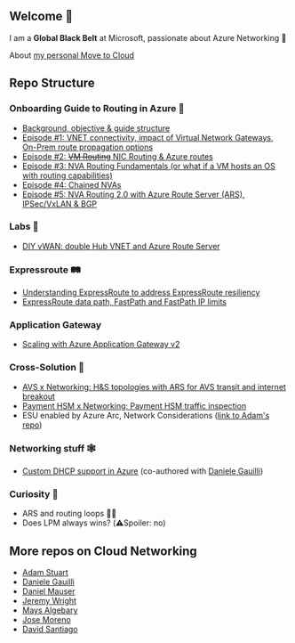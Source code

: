 ## Welcome 👋

<!--
**cynthiatreger/cynthiatreger** is a ✨ _special_ ✨ repository because its `README.md` (this file) appears on your GitHub profile.

Here are some ideas to get you started:

- 🔭 I’m currently working on ...
- 🌱 I’m currently learning ...
- 👯 I’m looking to collaborate on ...
- 🤔 I’m looking for help with ...
- 💬 Ask me about ...
- 📫 How to reach me: ...
- 😄 Pronouns: ...
- ⚡ Fun fact: ...
-->

I am a **Global Black Belt** at Microsoft, passionate about Azure Networking :star_struck:

About [my personal Move to Cloud](https://www.linkedin.com/pulse/think-azure-just-another-customer-branch-from-service-cynthia-treger/)

## Repo Structure
### Onboarding Guide to Routing in Azure :open_book:
- [Background, objective & guide structure](https://github.com/cynthiatreger/az-routing-guide-intro)
- [Episode #1: VNET connectivity, impact of Virtual Network Gateways, On-Prem route propagation options](https://github.com/cynthiatreger/az-routing-guide-part1-vnet-peering-and-virtual-network-gateways)
- [Episode #2: ~~VM Routing~~ NIC Routing & Azure routes](https://github.com/cynthiatreger/az-routing-guide-ep2-nic-routing)
- [Episode #3: NVA Routing Fundamentals (or what if a VM hosts an OS with routing capabilities)](https://github.com/cynthiatreger/az-routing-guide-ep3-nva-routing-fundamentals)
- [Episode #4: Chained NVAs](https://github.com/cynthiatreger/az-routing-guide-ep4-chained-nvas)
- [Episode #5: NVA Routing 2.0 with Azure Route Server (ARS), IPSec/VxLAN & BGP](https://github.com/cynthiatreger/az-routing-guide-ep5-nva-routing-2-0)

### Labs :microscope:
- [DIY vWAN: double Hub VNET and Azure Route Server](https://github.com/cynthiatreger/double-hub-vnet-and-ars)

### Expressroute :railway_track:
- [Understanding ExpressRoute to address ExpressRoute resiliency](https://github.com/cynthiatreger/er-resiliency)
- [ExpressRoute data path, FastPath and FastPath IP limits](https://github.com/cynthiatreger/er-fastpath)
  
### Application Gateway
- [Scaling with Azure Application Gateway v2](https://github.com/cynthiatreger/scaling-app-gw-v2)

### Cross-Solution :handshake:
- [AVS x Networking: H&S topologies with ARS for AVS transit and internet breakout](https://github.com/cynthiatreger/hs-and-ars-for-avs-and-internet-connectivity)
- [Payment HSM x Networking: Payment HSM traffic inspection](https://github.com/cynthiatreger/securing-phsm-access)
- ESU enabled by Azure Arc, Network Considerations ([link to Adam's repo](https://github.com/adstuart/azure-arc-esu))

### Networking stuff :spider_web:
- [Custom DHCP support in Azure](https://techcommunity.microsoft.com/t5/azure-networking-blog/custom-dhcp-support-in-azure/ba-p/4089674) (co-authored with [Daniele Gauilli](https://github.com/danieleg82))
  
### Curiosity :exploding_head:
- ARS and routing loops :face_with_spiral_eyes:
- Does LPM always wins? (:warning:Spoiler: no)

## More repos on Cloud Networking

- [Adam Stuart](https://github.com/adstuart)
- [Daniele Gauilli](https://github.com/danieleg82)
- [Daniel Mauser](https://github.com/dmauser)
- [Jeremy Wright](https://github.com/jwrightazure)
- [Mays Algebary](https://github.com/malgebary)
- [Jose Moreno](https://github.com/erjosito)
- [David Santiago](https://github.com/dawlysd)
